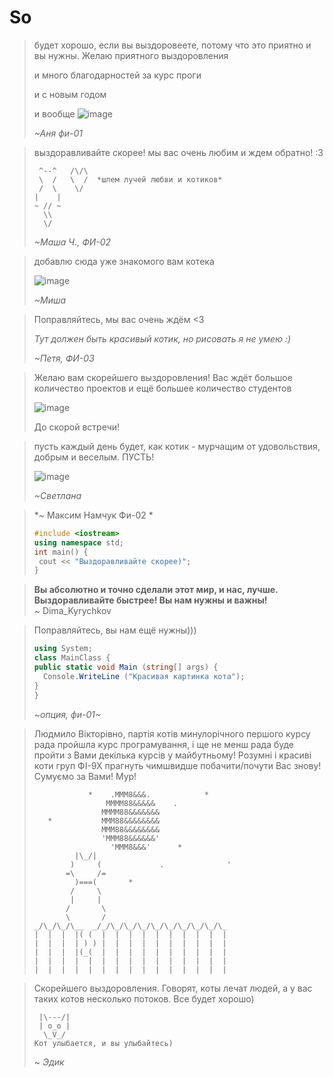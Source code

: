 # So



> будет хорошо, если вы выздоровеете, потому что это приятно и вы нужны. Желаю приятного выздоровления
>
> и много благодарностей за курс проги
>
> и с новым годом
>
> и вообще
> ![image](https://i.pinimg.com/564x/fa/e6/b7/fae6b7198f7027da878689ce950f7514.jpg)
>
> *~Аня фи-01*


> выздоравливайте скорее! мы вас очень любим и ждем обратно! :3 
> ```
>  ^--^   /\/\
>  \  /   \  /  *шлем лучей любви и котиков*
>  /  \    \/
> |    |
> ~ // ~
>   \\
>   \/
> ```
> *~Маша Ч., ФИ-02*


> добавлю сюда уже знакомого вам котека
> 
> ![image](assets/cat_mkrooted.jpg)
> 
> *~Миша*


>Поправляйтесь, мы вас очень ждём <3
>
>*Тут должен быть красивый котик, но рисовать я не умею :)*
>
>*~Петя, ФИ-03*


>Желаю вам скорейшего выздоровления! Вас ждёт большое количество проектов и ещё большее количество студентов
>
>![image](assets/cat.jpg)
>
>До скорой встречи!

> пусть каждый день будет, как котик - мурчащим от удовольствия, добрым и веселым. ПУСТЬ!
>
> ![image](assets/shcat_ny_1.jpg)
>
> *~Светлана*

> *~ Максим Намчук Фи-02 *
>```c++
> #include <iostream>
> using namespace std;
> int main() {
>  cout << "Выздоравливайте скорее)";
> }
> ```


> **Вы абсолютно и точно сделали этот мир, и нас, лучше. Bыздоравливайте быстрее! Вы нам нужны и важны!** <br>
> ~ Dima_Kyrychkov

>Поправляйтесь, вы нам ещё нужны)))
>```c#
>using System;
>class MainClass {
> public static void Main (string[] args) {
>   Console.WriteLine ("Красивая картинка кота");
> }
>}
> ```
> *~опция, фи-01~*

>
>
> Людмило Вікторівно, партія котів минулорічного першого курсу рада пройшла курс програмування, і ще не менш рада буде пройти з Вами декілька курсів у майбутньому!
> Розумні і красиві коти груп ФІ-9Х прагнуть чимшвидше побачити/почути Вас знову! 
> Сумуємо за Вами!
> Мур!
>
>```
>             *    .MMM8&&&.            *
>                 MMMM88&&&&&    .
>                MMMM88&&&&&&&
>    *           MMM88&&&&&&&&
>                MMM88&&&&&&&&
>                'MMM88&&&&&&'
>                  'MMM8&&&'      *
>          |\_/|
>         )     (             .              '
>        =\     /=
>          )===(       *
>         /     \
>         |     |
>        /       \
>        \       /
> _/\_/\_/\__  _/_/\_/\_/\_/\_/\_/\_/\_/\_/\_
> |  |  |  |( (  |  |  |  |  |  |  |  |  |  |
> |  |  |  | ) ) |  |  |  |  |  |  |  |  |  |
> |  |  |  |(_(  |  |  |  |  |  |  |  |  |  |
> |  |  |  |  |  |  |  |  |  |  |  |  |  |  |
> |  |  |  |  |  |  |  |  |  |  |  |  |  |  |
>```
>
>

> Скорейшего выздоровления. Говорят, коты лечат людей, а у вас таких котов несколько потоков. Все будет хорошо)
>```
>  |\---/|
>  | o_o |
>   \_V_/
> Кот улыбается, и вы улыбайтесь)
>```
> *~ Эдик*

